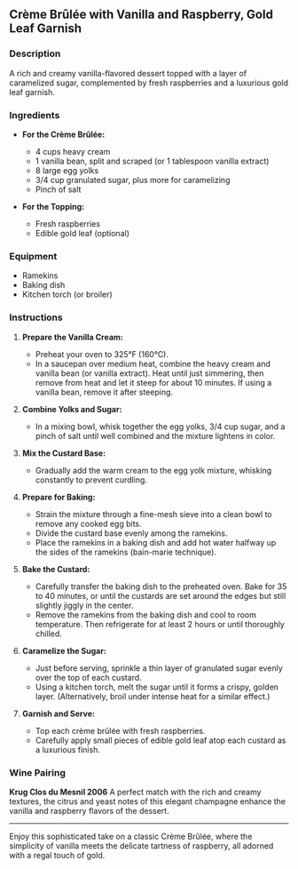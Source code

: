 ## Crème Brûlée with Vanilla and Raspberry, Gold Leaf Garnish

### Description
A rich and creamy vanilla-flavored dessert topped with a layer of caramelized sugar, complemented by fresh raspberries and a luxurious gold leaf garnish.

### Ingredients

- **For the Crème Brûlée:**
  - 4 cups heavy cream
  - 1 vanilla bean, split and scraped (or 1 tablespoon vanilla extract)
  - 8 large egg yolks
  - 3/4 cup granulated sugar, plus more for caramelizing
  - Pinch of salt

- **For the Topping:**
  - Fresh raspberries
  - Edible gold leaf (optional)

### Equipment

- Ramekins
- Baking dish
- Kitchen torch (or broiler)

### Instructions

1. **Prepare the Vanilla Cream:**
   - Preheat your oven to 325°F (160°C). 
   - In a saucepan over medium heat, combine the heavy cream and vanilla bean (or vanilla extract). Heat until just simmering, then remove from heat and let it steep for about 10 minutes. If using a vanilla bean, remove it after steeping.

2. **Combine Yolks and Sugar:**
   - In a mixing bowl, whisk together the egg yolks, 3/4 cup sugar, and a pinch of salt until well combined and the mixture lightens in color.

3. **Mix the Custard Base:**
   - Gradually add the warm cream to the egg yolk mixture, whisking constantly to prevent curdling.

4. **Prepare for Baking:**
   - Strain the mixture through a fine-mesh sieve into a clean bowl to remove any cooked egg bits.
   - Divide the custard base evenly among the ramekins. 
   - Place the ramekins in a baking dish and add hot water halfway up the sides of the ramekins (bain-marie technique).

5. **Bake the Custard:**
   - Carefully transfer the baking dish to the preheated oven. Bake for 35 to 40 minutes, or until the custards are set around the edges but still slightly jiggly in the center.
   - Remove the ramekins from the baking dish and cool to room temperature. Then refrigerate for at least 2 hours or until thoroughly chilled.

6. **Caramelize the Sugar:**
   - Just before serving, sprinkle a thin layer of granulated sugar evenly over the top of each custard.
   - Using a kitchen torch, melt the sugar until it forms a crispy, golden layer. (Alternatively, broil under intense heat for a similar effect.)

7. **Garnish and Serve:**
   - Top each crème brûlée with fresh raspberries.
   - Carefully apply small pieces of edible gold leaf atop each custard as a luxurious finish.

### Wine Pairing
**Krug Clos du Mesnil 2006**
A perfect match with the rich and creamy textures, the citrus and yeast notes of this elegant champagne enhance the vanilla and raspberry flavors of the dessert.

---

Enjoy this sophisticated take on a classic Crème Brûlée, where the simplicity of vanilla meets the delicate tartness of raspberry, all adorned with a regal touch of gold.